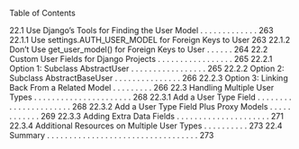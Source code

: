 Table of Contents

22.1 Use Django’s Tools for Finding the User Model . . . . . . . . . . . . . 263
22.1.1 Use settings.AUTH_USER_MODEL for Foreign Keys to User 263
22.1.2 Don’t Use get_user_model() for Foreign Keys to User . . . . . . 264
22.2 Custom User Fields for Django Projects . . . . . . . . . . . . . . . . . 265
22.2.1 Option 1: Subclass AbstractUser . . . . . . . . . . . . . . . . . 265
22.2.2 Option 2: Subclass AbstractBaseUser . . . . . . . . . . . . . . . 266
22.2.3 Option 3: Linking Back From a Related Model . . . . . . . . . 266
22.3 Handling Multiple User Types . . . . . . . . . . . . . . . . . . . . . . 268
22.3.1 Add a User Type Field . . . . . . . . . . . . . . . . . . . . . . 268
22.3.2 Add a User Type Field Plus Proxy Models . . . . . . . . . . . . 269
22.3.3 Adding Extra Data Fields . . . . . . . . . . . . . . . . . . . . . 271
22.3.4 Additional Resources on Multiple User Types . . . . . . . . . . 273
22.4 Summary . . . . . . . . . . . . . . . . . . . . . . . . . . . . . . . . . . 273
